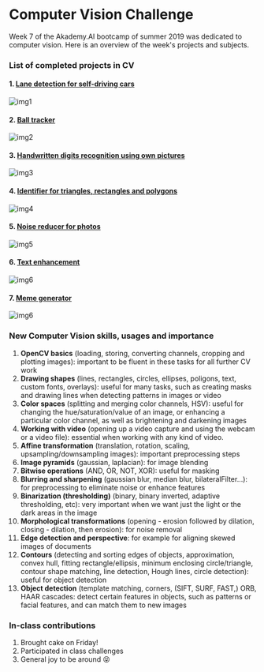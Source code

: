 # Computer Vision Challenge

Week 7 of the Akademy.AI bootcamp of summer 2019 was dedicated to computer vision. Here is an overview of the week's projects and subjects.

### List of completed projects in CV

#### 1. [Lane detection for self-driving cars](https://github.com/svanhviti16/Computer-vision/blob/master/my_projects/self-driving/Self-driving_cars_lane-detection.ipynb)
![img1](/img/lane_detection.png)

#### 2. [Ball tracker](https://github.com/svanhviti16/Computer-vision/blob/master/my_projects/Ball%20Tracker.ipynb)

![img2](/img/ball_tracker.png) 


#### 3. [Handwritten digits recognition using own pictures](https://github.com/svanhviti16/Computer-vision/blob/master/my_projects/Handwriting_recognition.ipynb)

![img3](/img/ocho.png)



#### 4. [Identifier for triangles, rectangles and polygons](https://github.com/svanhviti16/Computer-vision/blob/master/my_projects/Identify_shapes.ipynb)


![img4](/img/shapes_output.png)


#### 5. [Noise reducer for photos](https://github.com/svanhviti16/Computer-vision/blob/master/my_projects/Photo%20noise%20reducer.ipynb)

![img5](/img/girl.png)

#### 6. [Text enhancement](https://github.com/svanhviti16/Computer-vision/blob/master/my_projects/Text%20enhancement.ipynb)

![img6](/img/solong.png)


#### 7. [Meme generator](https://github.com/svanhviti16/Computer-vision/blob/master/my_projects/Meme%20generator.ipynb)

![img6](/img/recipe.crop.png)


### New Computer Vision skills, usages and importance

1. **OpenCV basics** (loading, storing, converting channels, cropping and plotting images): important to be fluent in these tasks for all further CV work
2. **Drawing shapes** (lines, rectangles, circles, ellipses, poligons, text, custom fonts, overlays): useful for many tasks, such as creating masks and drawing lines when detecting patterns in images or video
3. **Color spaces** (splitting and merging color channels, HSV): useful for changing the hue/saturation/value of an image, or enhancing a particular color channel, as well as brightening and darkening images
4. **Working with video** (opening up a video capture and using the webcam or a video file): essential when working with any kind of video.
5. **Affine transformation** (translation, rotation, scaling, upsampling/downsampling images): important preprocessing steps
6. **Image pyramids** (gaussian, laplacian): for image blending
7. **Bitwise operations** (AND, OR, NOT, XOR): useful for masking
8. **Blurring and sharpening** (gaussian blur, median blur, bilateralFilter...): for preprocessing to eliminate noise or enhance features
9. **Binarization (thresholding)** (binary, binary inverted, adaptive thresholding, etc): very important when we want just the light or the dark areas in the image
10. **Morphological transformations** (opening - erosion followed by dilation, closing - dilation, then erosion): for noise removal
11. **Edge detection and perspective**: for example for aligning skewed images of documents
12. **Contours** (detecting and sorting edges of objects, approximation, convex hull, fitting rectangle/ellipsis, minimum enclosing circle/triangle, contour shape matching, line detection, Hough lines, circle detection): useful for object detection
13. **Object detection** (template matching, corners, (SIFT, SURF, FAST,) ORB, HAAR cascades: detect certain features in objects, such as patterns or facial features, and can match them to new images

### In-class contributions

1. Brought cake on Friday!
2. Participated in class challenges
3. General joy to be around 😝
